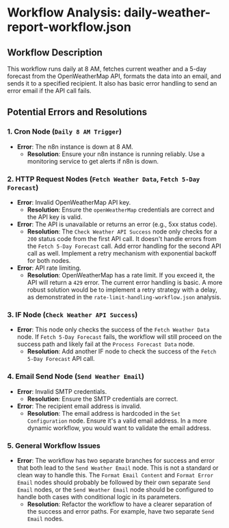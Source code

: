 # Workflow Analysis: daily-weather-report-workflow.json

## Workflow Description

This workflow runs daily at 8 AM, fetches current weather and a 5-day forecast from the OpenWeatherMap API, formats the data into an email, and sends it to a specified recipient. It also has basic error handling to send an error email if the API call fails.

## Potential Errors and Resolutions

### 1. Cron Node (`Daily 8 AM Trigger`)

*   **Error**: The n8n instance is down at 8 AM.
    *   **Resolution**: Ensure your n8n instance is running reliably. Use a monitoring service to get alerts if n8n is down.

### 2. HTTP Request Nodes (`Fetch Weather Data`, `Fetch 5-Day Forecast`)

*   **Error**: Invalid OpenWeatherMap API key.
    *   **Resolution**: Ensure the `openWeatherMap` credentials are correct and the API key is valid.
*   **Error**: The API is unavailable or returns an error (e.g., 5xx status code).
    *   **Resolution**: The `Check Weather API Success` node only checks for a `200` status code from the first API call. It doesn't handle errors from the `Fetch 5-Day Forecast` call. Add error handling for the second API call as well. Implement a retry mechanism with exponential backoff for both nodes.
*   **Error**: API rate limiting.
    *   **Resolution**: OpenWeatherMap has a rate limit. If you exceed it, the API will return a `429` error. The current error handling is basic. A more robust solution would be to implement a retry strategy with a delay, as demonstrated in the `rate-limit-handling-workflow.json` analysis.

### 3. IF Node (`Check Weather API Success`)

*   **Error**: This node only checks the success of the `Fetch Weather Data` node. If `Fetch 5-Day Forecast` fails, the workflow will still proceed on the success path and likely fail at the `Process Forecast Data` node.
    *   **Resolution**: Add another IF node to check the success of the `Fetch 5-Day Forecast` API call.

### 4. Email Send Node (`Send Weather Email`)

*   **Error**: Invalid SMTP credentials.
    *   **Resolution**: Ensure the SMTP credentials are correct.
*   **Error**: The recipient email address is invalid.
    *   **Resolution**: The email address is hardcoded in the `Set Configuration` node. Ensure it's a valid email address. In a more dynamic workflow, you would want to validate the email address.

### 5. General Workflow Issues

*   **Error**: The workflow has two separate branches for success and error that both lead to the `Send Weather Email` node. This is not a standard or clean way to handle this. The `Format Email Content` and `Format Error Email` nodes should probably be followed by their own separate `Send Email` nodes, or the `Send Weather Email` node should be configured to handle both cases with conditional logic in its parameters.
    *   **Resolution**: Refactor the workflow to have a clearer separation of the success and error paths. For example, have two separate `Send Email` nodes.
